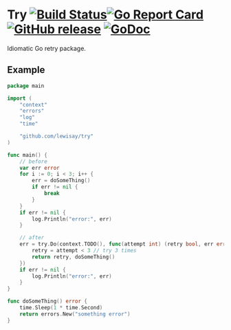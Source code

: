 # Try [![Build Status](https://travis-ci.org/lewisay/try.svg?branch=master)](https://travis-ci.org/lewisay/try)[![Go Report Card](https://goreportcard.com/badge/github.com/lewisay/try)](https://goreportcard.com/report/github.com/lewisay/try) [![GitHub release](https://img.shields.io/github/release/lewisay/try.svg?style=flat-square)](https://github.com/lewisay/try/releases) [![GoDoc](https://img.shields.io/badge/godoc-reference-blue.svg?style=flat-square)](https://pkg.go.dev/github.com/lewisay/try?tab=doc)

Idiomatic Go retry package.

## Example
```go
package main

import (
	"context"
	"errors"
	"log"
	"time"

	"github.com/lewisay/try"
)

func main() {
	// before
	var err error
	for i := 0; i < 3; i++ {
		err = doSomeThing()
		if err != nil {
			break
		}
	}
	if err != nil {
		log.Println("error:", err)
	}

	// after
	err = try.Do(context.TODO(), func(attempt int) (retry bool, err error) {
		retry = attempt < 3 // try 3 times
		return retry, doSomeThing()
	})
	if err != nil {
		log.Println("error:", err)
	}
}

func doSomeThing() error {
	time.Sleep(1 * time.Second)
	return errors.New("something error")
}
```
